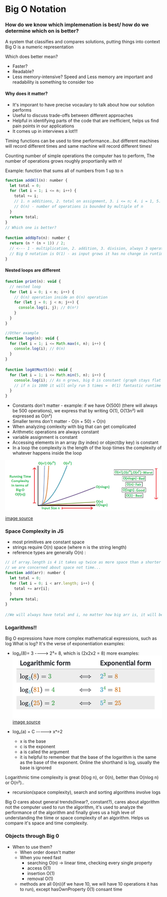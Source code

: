 # Big O Notation

### How do we know which implemenation is best/ how do we determine which on is better?

A system that classifies and compares solutions, putting things into context
Big O is a numeric representation

Which does better mean?

- Faster?
- Readable?
- Less memory-intensive?
  Speed and Less memory are important and readability is something to consider too

#### Why does it matter?

- It's imporant to have precise vocaulary to talk about how our solution performs
- Useful to discuss trade-offs between different approaches
- Helpful in identifying parts of the code that are inefficient, helps us find pain points in our applications
- It comes up in interviews a lot!!!

Timing functions can be used to time performance...but different machines will record different times and same machine will record different times!

Counting number of simple operations the computer has to perform, The number of operations grows roughly proportianlly with n!

Example:
function that sums all of numbers from 1 up to n

```javascript
function addAll(n): number {
  let total = 0;
  for (let i = 1; i <= n; i++) {
    total += i;
    // 1. n additions, 2. total on assignment, 3. i <= n; 4. i = 1, 5. n assignments
    // O(n) - number of operations is bounded by multiple of n
  }
  return total;
}
// Which one is better?

function addUpTo(n): number {
  return (n * (n + 1)) / 2;
  // <--- 1 - multiplication, 2. addition, 3. division, always 3 operations
  // Big O notation is O(1) - as input grows it has no change in runtime
}
```

#### Nested loops are different

```javascript
function print(n): void {
  // nested loop
  for (let i = 0; i < n; i++) {
    // O(n) operation inside an O(n) operation
    for (let j = 0; j < n; j++) {
      console.log(i, j); // 0(n²)
    }
  }
}
```

```javascript
//Other example
function log4(n): void {
  for (let i = 1; i <= Math.max(4, n); i++) {
    console.log(i); // 0(n)
  }
}

function logAtMost5(n): void {
  for (let i = 1; i <= Math.min(5, n); i++) {
    console.log(i); // As n grows, big O is constant (graph stays flat when it hits 5),
    // if n is 1000 it will only run 5 times =  0(1) fantastic runtime
  }
}
```

- Constants don't matter - example: if we have O(500) (there will always be 500 operations), we express that by writing O(1), O(13n²) will expressed as O(n²)
- Smaller terms don't matter - O(n + 50) = O(n)
- When analyzing comlexity with big that can get complicated
- Arithmetic operations are always constant
- variable assignment is constant
- Accessing elements in an array (by index) or object(by key) is constant
- In a loop the complexity is the length of the loop tiimes the complexity of whatever happens inside the loop

![Big O Notation](/src/assets/bigOgraph.png 'Big O notation')

[image source](https://www.cdn.geeksforgeeks.org/wp-content/uploads/mypic.png)

### Space Complexity in JS

- most primitives are constant space
- strings require O(n) space (where n is the string length)
- reference types are generally O(n) :

```javascript
// if array.length is 4 it takes up twice as more space than a shorter array
// we are concerned about space not time... 
function add(arr): number {
  let total = 0;
  for (let i = 0; i < arr.length; i++) {
    total += arr[i];
  }
  return total;
}

//We will always have total and i, no matter how big arr is, it will be 0(1) space

```

### Logarithms!!

Big O expressions have more complex mathematical expressions, such as log
What is log? It's the verse of exponentiation
examples: 
- log₂(8)= 3 ----> 2³= 8, which is (2x2x2 = 8)
more examples:
![logarithmic examples](/src/assets/logarithmicExamples.png 'Logarithmic examples')
[image source](https://www.khanacademy.org/math/algebra2/x2ec2f6f830c9fb89:logs/x2ec2f6f830c9fb89:log-intro/a/intro-to-logarithms)

- logₓ(a) = C -----> xᵃ=2
    - x is the base
    - c is the exponent
    - a is called the argument
    - it is helpful to remember that the base of the logarithm is the same as the base of the exponent.
Online the shorthand is log, usually the base is ignored

Logarithmic time complexity is great 0(log n), or 0(n), better than O(nlog n) or O(n²)..
- recursion(space complexity), search and sorting algorithms involve logs

Big O cares about general trends(linear?, constant?), cares about algorithm not the computer used to run the algorithm, it's used to analyze the performance of the algorithm and finally gives us a high leve of understanding the tiime or space complexity of an algorithm. Helps us compare it's space and time complexity.

### Objects through Big 0
- When to use them?
    - When order doesn't matter
    - When you need fast 
        - searching O(n) ->  linear time, checking every single property
        - access 0(1)
        - insertion O(1)
        - removal O(1)
    - methods are all 0(n)(if we have 10, we will have 10 operations it has to run), except hasOwnProperty 0(1) consant time
 



